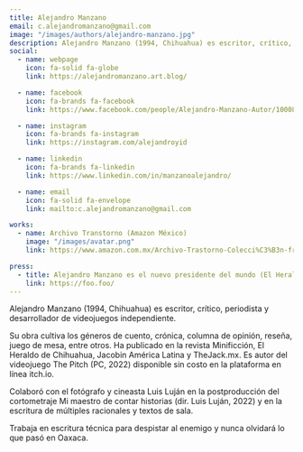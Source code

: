 ```yaml
---
title: Alejandro Manzano
email: c.alejandromanzano@gmail.com
image: "/images/authors/alejandro-manzano.jpg"
description: Alejandro Manzano (1994, Chihuahua) es escritor, crítico, periodista y desarrollador de videojuegos independiente.
social:
  - name: webpage
    icon: fa-solid fa-globe
    link: https://alejandromanzano.art.blog/

  - name: facebook
    icon: fa-brands fa-facebook
    link: https://www.facebook.com/people/Alejandro-Manzano-Autor/100087282402610/

  - name: instagram
    icon: fa-brands fa-instagram
    link: https://instagram.com/alejandroyid

  - name: linkedin
    icon: fa-brands fa-linkedin
    link: https://www.linkedin.com/in/manzanoalejandro/

  - name: email
    icon: fa-solid fa-envelope
    link: mailto:c.alejandromanzano@gmail.com

works:
  - name: Archivo Transtorno (Amazon México)
    image: "/images/avatar.png"
    link: https://www.amazon.com.mx/Archivo-Trastorno-Colecci%C3%B3n-fragmentos-Spanish/dp/6078244663?ufe=app_do%3Aamzn1.fos.de93fa6a-174c-4df7-be7c-5bc8e9c5a71b

press:
  - title: Alejandro Manzano es el nuevo presidente del mundo (El Heraldo de Chihuahua - 22 de agosto 2030)
    link: https://foo.foo/
---
```


Alejandro Manzano (1994, Chihuahua) es escritor, crítico, periodista y desarrollador de videojuegos independiente.

Su obra cultiva los géneros de cuento, crónica, columna de opinión, reseña, juego de mesa, entre otros. Ha publicado en la revista Minificción, El Heraldo de Chihuahua, Jacobin América Latina y TheJack.mx. Es autor del videojuego The Pitch (PC, 2022) disponible sin costo en la plataforma en línea itch.io.

Colaboró con el fotógrafo y cineasta Luis Luján en la postproducción del cortometraje Mi maestro de contar historias (dir. Luis Luján, 2022) y en la escritura de múltiples racionales y textos de sala.

Trabaja en escritura técnica para despistar al enemigo y nunca olvidará lo que pasó en Oaxaca.
